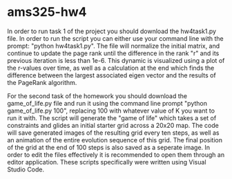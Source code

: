 # ams325-hw4

In order to run task 1 of the project you should download the hw4task1.py file. In order to run the script you can either use your command line with the prompt: "python hw4task1.py". 
The file will normalize the initial matrix, and continue to update the page rank until the difference in the rank "r" and its previous iteration is less than 1e-6. This dynamic is visualized using a plot of the r-values over time, as well as a calculation at the end which finds the difference between the largest associated eigen vector and the results of the PageRank algorithm.

For the second task of the homework you should download the game_of_life.py file and run it using the command line prompt "python game_of_life.py 100", replacing 100 with whatever value of K you want to run it with. 
The script will generate the "game of life" which takes a set of constraints and glides an initial starter grid across a 20x20 map. The code will save generated images of the resulting grid every ten steps, as well as an animation of the entire evolution sequence of this grid. The final position of the grid at the end of 100 steps is also saved as a seperate image. 
In order to edit the files effectively it is recommended to open them through an editor application. These scripts specifically were written using Visual Studio Code. 
